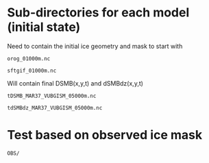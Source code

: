 # Sub-directories for each model (initial state)
Need to contain the initial ice geometry and mask to start with

`orog_01000m.nc`

`sftgif_01000m.nc`

Will contain final DSMB(x,y,t) and dSMBdz(x,y,t)

`tDSMB_MAR37_VUBGISM_05000m.nc`

`tdSMBdz_MAR37_VUBGISM_05000m.nc`

# Test based on observed ice mask
`OBS/`
